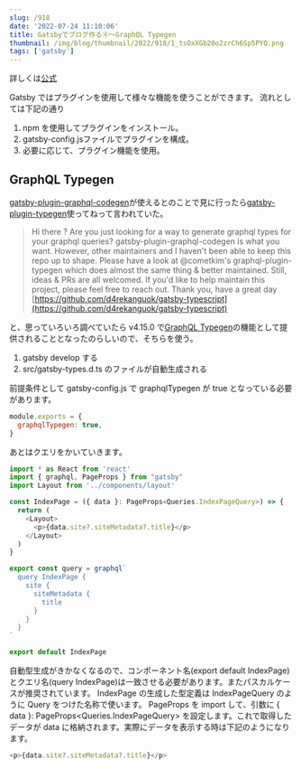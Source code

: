 ```yaml
---
slug: /918
date: '2022-07-24 11:10:06'
title: Gatsbyでブログ作る④〜GraphQL Typegen
thumbnail: /img/blog/thumbnail/2022/918/1_tsOxXGb20o2zrCh6Sp5PYQ.png
tags: ['gatsby']
---
```

詳しくは[公式](https://www.gatsbyjs.com/docs/tutorial/part-3/)

Gatsby ではプラグインを使用して様々な機能を使うことができます。
流れとしては下記の通り

1. npm を使用してプラグインをインストール。
2. gatsby-config.jsファイルでプラグインを構成。
3. 必要に応じて、プラグイン機能を使用。

## GraphQL Typegen

[gatsby-plugin-graphql-codegen](https://github.com/d4rekanguok/gatsby-typescript)が使えるとのことで見に行ったら[gatsby-plugin-typegen](https://www.gatsbyjs.com/plugins/gatsby-plugin-typegen/?=gatsby-plugin-typegen)使ってねって言われていた。

> Hi there ? Are you just looking for a way to generate graphql types for your graphql queries?
> gatsby-plugin-graphql-codegen is what you want. However, other maintainers and I haven't been able to keep this repo up to shape. Please have a look at @cometkim's graphql-plugin-typegen which does almost the same thing &amp; better maintained. Still, ideas &amp; PRs are all welcomed. If you'd like to help maintain this project, please feel free to reach out. Thank you, have a great day  
>[https://github.com/d4rekanguok/gatsby-typescript](https://github.com/d4rekanguok/gatsby-typescript)

と、思っていろいろ調べていたら v4.15.0 で[GraphQL Typegen](https://www.gatsbyjs.com/docs/how-to/local-development/graphql-typegen/)の機能として提供されることとなったのらしいので、そちらを使う。

1. gatsby develop する
2. src/gatsby-types.d.ts のファイルが自動生成される

前提条件として gatsby-config.js で graphqlTypegen が true となっている必要があります。

```javascript
module.exports = {
  graphqlTypegen: true,
}
```

あとはクエリをかいていきます。

```javascript
import * as React from 'react'
import { graphql, PageProps } from "gatsby"
import Layout from '../components/layout'

const IndexPage = ({ data }: PageProps<Queries.IndexPageQuery>) => {
  return (
    <Layout>
      <p>{data.site?.siteMetadata?.title}</p>
    </Layout>
  )
}

export const query = graphql`
  query IndexPage {
    site {
      siteMetadata {
        title
      }
    }
  }
`

export default IndexPage
```

自動型生成がきかなくなるので、コンポーネント名(export default IndexPage)とクエリ名(query IndexPage)は一致させる必要があります。またパスカルケースが推奨されています。
IndexPage の生成した型定義は IndexPageQuery のように Query をつけた名称で使います。
 PageProps  を import して、引数に { data }: PageProps<Queries.IndexPageQuery> を設定します。これで取得したデータが data に格納されます。実際にデータを表示する時は下記のようになります。

```javascript
<p>{data.site?.siteMetadata?.title}</p>
```
